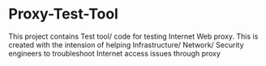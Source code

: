 # Proxy-Test-Tool
This project contains Test tool/ code for testing Internet Web proxy. This is created with the intension of helping Infrastructure/ Network/ Security engineers to troubleshoot Internet access issues through proxy
